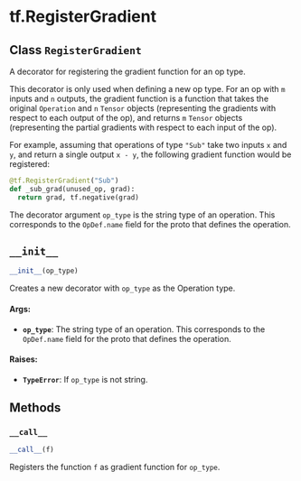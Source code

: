 <div itemscope itemtype="http://developers.google.com/ReferenceObject">
<meta itemprop="name" content="tf.RegisterGradient" />
<meta itemprop="path" content="Stable" />
<meta itemprop="property" content="__call__"/>
<meta itemprop="property" content="__init__"/>
</div>

# tf.RegisterGradient

## Class `RegisterGradient`



A decorator for registering the gradient function for an op type.

This decorator is only used when defining a new op type. For an op
with `m` inputs and `n` outputs, the gradient function is a function
that takes the original `Operation` and `n` `Tensor` objects
(representing the gradients with respect to each output of the op),
and returns `m` `Tensor` objects (representing the partial gradients
with respect to each input of the op).

For example, assuming that operations of type `"Sub"` take two
inputs `x` and `y`, and return a single output `x - y`, the
following gradient function would be registered:

```python
@tf.RegisterGradient("Sub")
def _sub_grad(unused_op, grad):
  return grad, tf.negative(grad)
```

The decorator argument `op_type` is the string type of an
operation. This corresponds to the `OpDef.name` field for the proto
that defines the operation.

<h2 id="__init__"><code>__init__</code></h2>

``` python
__init__(op_type)
```

Creates a new decorator with `op_type` as the Operation type.

#### Args:

* <b>`op_type`</b>: The string type of an operation. This corresponds to the
    `OpDef.name` field for the proto that defines the operation.


#### Raises:

* <b>`TypeError`</b>: If `op_type` is not string.



## Methods

<h3 id="__call__"><code>__call__</code></h3>

``` python
__call__(f)
```

Registers the function `f` as gradient function for `op_type`.



